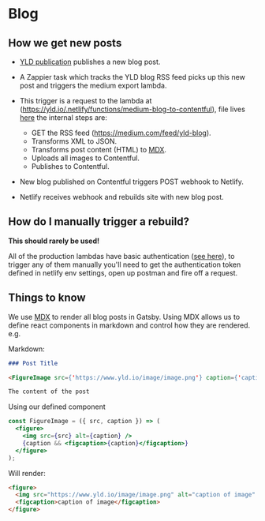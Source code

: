 # Blog

## How we get new posts

- [YLD publication](https://medium.com/feed/yld-blog) publishes a new blog post.
- A Zappier task which tracks the YLD blog RSS feed picks up this new post and triggers the medium export lambda.
- This trigger is a request to the lambda at (<https://yld.io/.netlify/functions/medium-blog-to-contentful>), file lives [here](../src/functions/medium-blog-to-contentful.js) the internal steps are:

  - GET the RSS feed (<https://medium.com/feed/yld-blog>).
  - Transforms XML to JSON.
  - Transforms post content (HTML) to [MDX](https://mdxjs.com).
  - Uploads all images to Contentful.
  - Publishes to Contentful.

- New blog published on Contentful triggers POST webhook to Netlify.
- Netlify receives webhook and rebuilds site with new blog post.

## How do I manually trigger a rebuild?

**This should rarely be used!**

All of the production lambdas have basic authentication ([see here](../src/functions/utils/auth.js)), to trigger any of them manually you'll need to get the authentication token defined in netlify env settings, open up postman and fire off a request.

## Things to know

We use [MDX](https://mdxjs.com) to render all blog posts in Gatsby. Using MDX allows us to define react components in markdown and control how they are rendered. e.g.

Markdown:

```markdown
### Post Title

<FigureImage src={'https://www.yld.io/image/image.png'} caption={'caption of image'}>

The content of the post
```

Using our defined component

```jsx
const FigureImage = ({ src, caption }) => (
  <figure>
    <img src={src} alt={caption} />
    {caption && <figcaption>{caption}</figcaption>}
  </figure>
);
```

Will render:

```html
<figure>
  <img src="https://www.yld.io/image/image.png" alt="caption of image" />
  <figcaption>caption of image</figcaption>
</figure>
```
